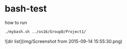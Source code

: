 # bash-test

how to run

```bash
./mybash.sh ../os16/GroupD/Project1/
```

![dir list](img/Screenshot from 2015-09-14 15:55:30.png)
